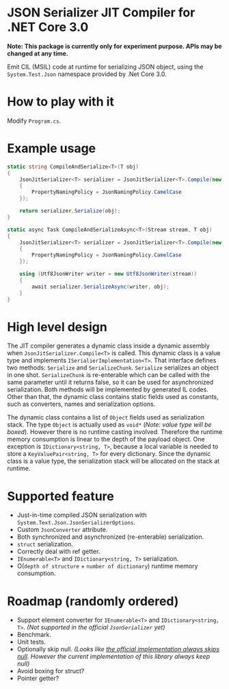 # JSON Serializer JIT Compiler for .NET Core 3.0

__Note: This package is currently only for experiment purpose. APIs may be changed at any time.__

Emit CIL (MSIL) code at runtime for serializing JSON object, using the `System.Test.Json` namespace provided by .Net Core 3.0.

# How to play with it

Modify `Program.cs`.

# Example usage

```C#
static string CompileAndSerialize<T>(T obj)
{
    JsonJitSerializer<T> serializer = JsonJitSerializer<T>.Compile(new JsonSerializerOptions()
    {
        PropertyNamingPolicy = JsonNamingPolicy.CamelCase
    });

    return serializer.Serialize(obj);
}

static async Task CompileAndSerializeAsync<T>(Stream stream, T obj)
{
    JsonJitSerializer<T> serializer = JsonJitSerializer<T>.Compile(new JsonSerializerOptions()
    {
        PropertyNamingPolicy = JsonNamingPolicy.CamelCase
    });

    using (Utf8JsonWriter writer = new Utf8JsonWriter(stream))
    {
        await serializer.SerializeAsync(writer, obj);
    }
}
```

# High level design

The JIT compiler generates a dynamic class inside a dynamic assembly when `JsonJitSerializer.Compile<T>` is called. This dynamic class is a value type and implements `ISerialierImplementation<T>`. That interface defines two methods: `Serialize` and `SerializeChunk`. `Serialize` serializes an object in one shot. `SerializeChunk` is re-enterable which can be called with the same parameter until it returns false, so it can be used for asynchronized serialization. Both methods will be implemented by generated IL codes. Other than that, the dynamic class contains static fields used as constants, such as converters, names and serialization options.

The dynamic class contains a list of `Object` fields used as serialization stack. The type `Object` is actually used as `void*` (_Note: value type will be boxed_). However there is no runtime casting involved. Therefore the runtime memory consumption is linear to the depth of the payload object. One exception is `IDictionary<string, T>`, because a local variable is needed to store a `KeyValuePair<string, T>` for every dictionary. Since the dynamic class is a value type, the serialization stack will be allocated on the stack at runtime.

# Supported feature

* Just-in-time compiled JSON serialization with `System.Text.Json.JsonSerializerOptions`.
* Custom `JsonConverter` attribute.
* Both synchronized and asynchronized (re-enterable) serialization.
* `struct` serialization.
* Correctly deal with ref getter.
* `IEnumerable<T>` and `IDictionary<string, T>` serialization.
* O(`depth of structure` + `number of dictionary`) runtime memory consumption.

# Roadmap (randomly ordered)

* Support element converter for `IEnumerable<T>` and `IDictionary<string, T>`. _(Not supported in the official `JsonSerializer` yet)_
* Benchmark.
* Unit tests.
* Optionally skip null. _(Looks like [the official implementation always skips null](https://github.com/dotnet/corefx/issues/38492). However the current implementation of this library always keep null)_
* Avoid boxing for struct?
* Pointer getter?

